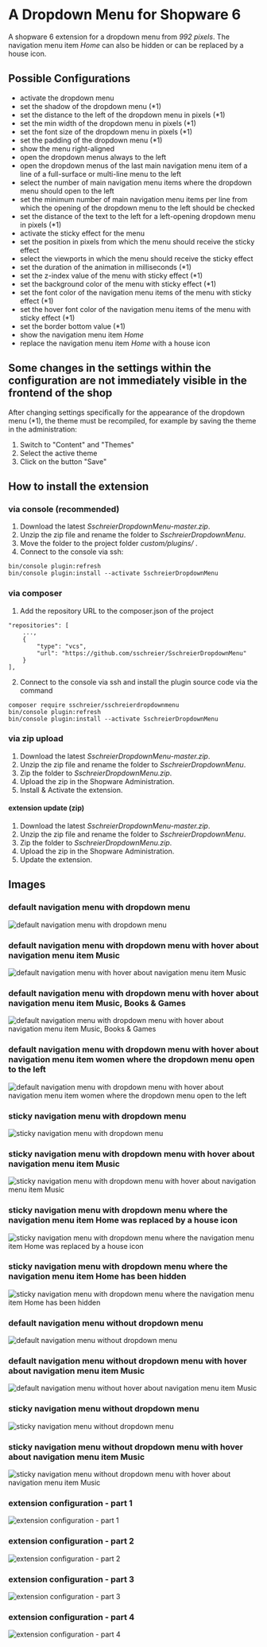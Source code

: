 # A Dropdown Menu for Shopware 6

A shopware 6 extension for a dropdown menu from _992 pixels_. The navigation menu item _Home_ can also be hidden or can be replaced by a house icon.

## Possible Configurations
 - activate the dropdown menu
 - set the shadow of the dropdown menu (*1)
 - set the distance to the left of the dropdown menu in pixels (*1)
 - set the min width of the dropdown menu in pixels (*1)
 - set the font size of the dropdown menu in pixels (*1)
 - set the padding of the dropdown menu (*1)
 - show the menu right-aligned
 - open the dropdown menus always to the left
 - open the dropdown menus of the last main navigation menu item of a line of a full-surface or multi-line menu to the left
 - select the number of main navigation menu items where the dropdown menu should open to the left
 - set the minimum number of main navigation menu items per line from which the opening of the dropdown menu to the left should be checked
 - set the distance of the text to the left for a left-opening dropdown menu in pixels (*1)
 - activate the sticky effect for the menu
 - set the position in pixels from which the menu should receive the sticky effect
 - select the viewports in which the menu should receive the sticky effect
 - set the duration of the animation in milliseconds (*1)
 - set the z-index value of the menu with sticky effect (*1)
 - set the background color of the menu with sticky effect (*1)
 - set the font color of the navigation menu items of the menu with sticky effect (*1)
 - set the hover font color of the navigation menu items of the menu with sticky effect (*1)
 - set the border bottom value (*1)
 - show the navigation menu item _Home_
 - replace the navigation menu item _Home_ with a house icon

## Some changes in the settings within the configuration are not immediately visible in the frontend of the shop
After changing settings specifically for the appearance of the dropdown menu (*1), the theme must be recompiled, for example by saving the theme in the administration:
1. Switch to "Content" and "Themes"
2. Select the active theme
3. Click on the button "Save"

## How to install the extension
### via console (recommended)
1. Download the latest _SschreierDropdownMenu-master.zip_.
2. Unzip the zip file and rename the folder to _SschreierDropdownMenu_. 
3. Move the folder to the project folder _custom/plugins/_ .
4. Connect to the console via ssh:

```
bin/console plugin:refresh
bin/console plugin:install --activate SschreierDropdownMenu
```

### via composer
1. Add the repository URL to the composer.json of the project
```
"repositories": [
    ...,
    {
        "type": "vcs",
        "url": "https://github.com/sschreier/SschreierDropdownMenu"
    }
],
```

2. Connect to the console via ssh and install the plugin source code via the command
```
composer require sschreier/sschreierdropdownmenu
bin/console plugin:refresh
bin/console plugin:install --activate SschreierDropdownMenu
```

### via zip upload
1. Download the latest _SschreierDropdownMenu-master.zip_.
2. Unzip the zip file and rename the folder to _SschreierDropdownMenu_.
3. Zip the folder to _SschreierDropdownMenu.zip_.
4. Upload the zip in the Shopware Administration.
5. Install & Activate the extension.

#### extension update (zip)
1. Download the latest _SschreierDropdownMenu-master.zip_.
2. Unzip the zip file and rename the folder to _SschreierDropdownMenu_.
3. Zip the folder to _SschreierDropdownMenu.zip_.
4. Upload the zip in the Shopware Administration.
5. Update the extension.

## Images

### default navigation menu with dropdown menu

![default navigation menu with dropdown menu](https://www.sebastianschreier.de/plugins/sschreierDropdownmenu/sschreierDropdownmenu-Image1.jpg)

### default navigation menu with dropdown menu with hover about navigation menu item Music

![default navigation menu with hover about navigation menu item Music](https://www.sebastianschreier.de/plugins/sschreierDropdownmenu/sschreierDropdownmenu-Image2.jpg)

### default navigation menu with dropdown menu with hover about navigation menu item  Music, Books & Games

![default navigation menu with dropdown menu with hover about navigation menu item  Music, Books & Games](https://www.sebastianschreier.de/plugins/sschreierDropdownmenu/sschreierDropdownmenu-Image3.jpg)

### default navigation menu with dropdown menu with hover about navigation menu item women where the dropdown menu open to the left

![default navigation menu with dropdown menu with hover about navigation menu item women where the dropdown menu open to the left](https://www.sebastianschreier.de/plugins/sschreierDropdownmenu/sschreierDropdownmenu-Image16.jpg)

### sticky navigation menu with dropdown menu

![sticky navigation menu with dropdown menu](https://www.sebastianschreier.de/plugins/sschreierDropdownmenu/sschreierDropdownmenu-Image4.jpg)

### sticky navigation menu with dropdown menu with hover about navigation menu item Music

![sticky navigation menu with dropdown menu with hover about navigation menu item Music](https://www.sebastianschreier.de/plugins/sschreierDropdownmenu/sschreierDropdownmenu-Image5.jpg)

### sticky navigation menu with dropdown menu where the navigation menu item Home was replaced by a house icon

![sticky navigation menu with dropdown menu where the navigation menu item Home was replaced by a house icon](https://www.sebastianschreier.de/plugins/sschreierDropdownmenu/sschreierDropdownmenu-Image6.jpg)

### sticky navigation menu with dropdown menu where the navigation menu item Home has been hidden

![sticky navigation menu with dropdown menu where the navigation menu item Home has been hidden](https://www.sebastianschreier.de/plugins/sschreierDropdownmenu/sschreierDropdownmenu-Image7.jpg)

### default navigation menu without dropdown menu

![default navigation menu without dropdown menu](https://www.sebastianschreier.de/plugins/sschreierDropdownmenu/sschreierDropdownmenu-Image8.jpg)

### default navigation menu without dropdown menu with hover about navigation menu item Music

![default navigation menu without hover about navigation menu item Music](https://www.sebastianschreier.de/plugins/sschreierDropdownmenu/sschreierDropdownmenu-Image9.jpg)

### sticky navigation menu without dropdown menu

![sticky navigation menu without dropdown menu](https://www.sebastianschreier.de/plugins/sschreierDropdownmenu/sschreierDropdownmenu-Image10.jpg)

### sticky navigation menu without dropdown menu with hover about navigation menu item Music

![sticky navigation menu without dropdown menu with hover about navigation menu item Music](https://www.sebastianschreier.de/plugins/sschreierDropdownmenu/sschreierDropdownmenu-Image11.jpg)

### extension configuration - part 1

![extension configuration - part 1](https://www.sebastianschreier.de/plugins/sschreierDropdownmenu/sschreierDropdownmenu-Image12.jpg)

### extension configuration - part 2

![extension configuration - part 2](https://www.sebastianschreier.de/plugins/sschreierDropdownmenu/sschreierDropdownmenu-Image13.jpg)

### extension configuration - part 3

![extension configuration - part 3](https://www.sebastianschreier.de/plugins/sschreierDropdownmenu/sschreierDropdownmenu-Image14.jpg)

### extension configuration - part 4

![extension configuration - part 4](https://www.sebastianschreier.de/plugins/sschreierDropdownmenu/sschreierDropdownmenu-Image15.jpg)
